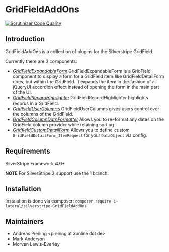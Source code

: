 # GridFieldAddOns

[![Scrutinizer Code Quality](https://scrutinizer-ci.com/g/i-lateral/silverstripe-GridFieldAddOns/badges/quality-score.png?b=2)](https://scrutinizer-ci.com/g/i-lateral/silverstripe-GridFieldAddOns/?branch=2)

## Introduction

GridFieldAddOns is a collection of plugins for the Silverstripe GridField.

Currently there are 3 components:

- *[GridFieldExpandableForm](docs/en/GridFieldExpandableForm.md)*
	GridFieldExpandableForm is a GridField component to display a form for a GridField item like GridFieldDetailForm does, but within the GridField. It expands the item in the fashion of a jQueryUI accordion effect instead of opening the form in the main part of the UI.
- *[GridFieldRecordHighlighter](docs/en/GridFieldRecordHighlighter.md)*
	GridFieldRecordHighlighter highlights records in a GridField.
- *[GridFieldUserColumns](docs/en/GridFieldUserColumns.md)*
	GridFieldUserColumns gives users control over the columns of the GridField.
- *[GridFieldColumnDateFormatter](docs/en/GridFieldColumnDateFormatter.md)*
	Allows you to re-format any dates on the GridField column provider while retaining sorting.
- *[GridfieldCustomDetailForm](docs/en/GridfieldCustomDetailForm.md)*
	Allows you to define custom `GridFieldDetailForm_ItemRequest` for your `DataObject` via config.

## Requirements

SilverStripe Framework 4.0+

**NOTE** For SilverStripe 3 support use the 1 branch.

## Installation

Instalation is done via composer: `composer require i-lateral/silverstripe-GridFieldAddOns`

## Maintainers

* Andreas Piening <piening at 3online dot de>
* Mark Anderson <mark at ilateral dot co dot uk>
* Morven Lewis-Everley <morven at ilateral dot co dot uk>